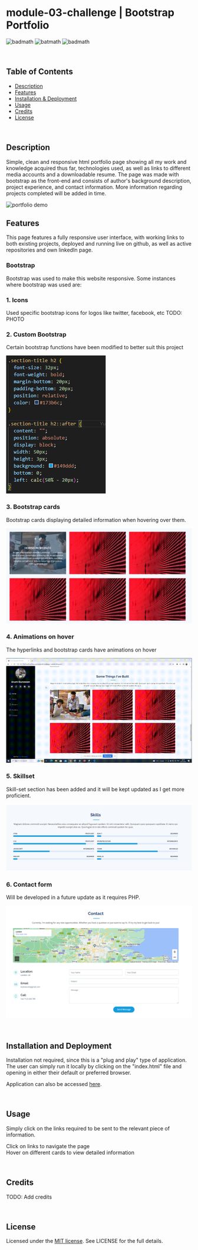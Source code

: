 # module-03-challenge | Bootstrap Portfolio

![badmath](https://img.shields.io/github/issues/YueHuaHua/module-03-challenge) ![batmath](https://img.shields.io/github/issues-pr-closed/YueHuaHua/module-03-challenge) ![badmath](https://img.shields.io/github/license/YueHuaHua/module-03-challenge)

</br>


## Table of Contents
* [Description](#description)
* [Features](#features)
* [Installation & Deployment](#installation-and-deployment)
* [Usage](#usage)
* [Credits](#credits)
* [License](#license)

</br>

## Description

Simple, clean and responsive html portfolio page showing all my work and knowledge acquired thus far, technologies used, as well as links to different media accounts and a downloadable resume. The page was made with bootstrap as the front-end and consists of author's background description, project experience, and contact information. More information regarding projects completed will be added in time.

![portfolio demo](./assets/img/screen-demo.gif)
</br>

## Features

This page features a fully responsive user interface, with working links to both existing projects, deployed and running live on github, as well as active repositories and own linkedIn page.
</br>

### Bootstrap

Bootstrap was used to make this website responsive. Some instances where bootstrap was used are:
</br>

### 1. Icons
Used specific bootstrap icons for logos like twitter, facebook, etc
TODO: PHOTO
</br>

### 2. Custom Bootstrap
Certain bootstrap functions have been modified to better suit this project
</br>

![css code snippet](./assets/img/section-title-modified-bootstrap-code.png)
</br>

### 3. Bootstrap cards
Bootstrap cards displaying detailed information when hovering over them.
</br>

![bootstrap cards](./assets/img/bootstrap-cards.png)
</br>

### 4. Animations on hover
The hyperlinks and  bootstrap cards have animations on hover
</br>

![demo on hover actions](./assets/img/bootstrap-hover.gif)
</br>

### 5. Skillset
Skill-set section has been added and it will be kept updated as I get more proficient.
</br>

![skillset section](./assets/img/skillset-section.png)
</br>
### 6. Contact form

Will be developed in a future update as it requires PHP.
</br>

![contact form](./assets/img/contact-form.png)

</br>

## Installation and Deployment

Installation not required, since this is a "plug and play" type of application. The user can simply run it locally by clicking on the "index.html" file and opening in either their default or preferred browser.

Application can also be accessed [here](https://yuehuahua.github.io/module-03-challenge/).


</br>

## Usage 

Simply click on the links required to be sent to the relevant piece of information.

Click on links to navigate the page \
Hover on different cards to view detailed information

</br>

## Credits

TODO: Add credits

</br>

## License

Licensed under the [MIT license](https://github.com/git/git-scm.com/blob/main/MIT-LICENSE.txt). See LICENSE for the full details.